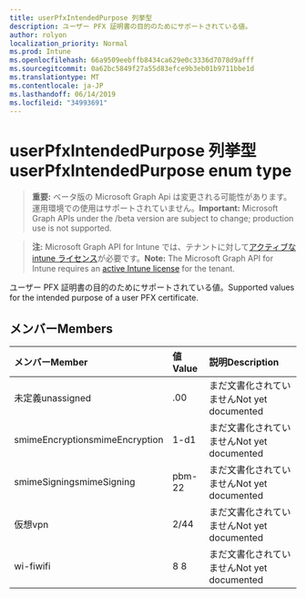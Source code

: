 ```yaml
---
title: userPfxIntendedPurpose 列挙型
description: ユーザー PFX 証明書の目的のためにサポートされている値。
author: rolyon
localization_priority: Normal
ms.prod: Intune
ms.openlocfilehash: 66a9509eebffb8434ca629e0c3336d7078d9afff
ms.sourcegitcommit: 0a62bc5849f27a55d83efce9b3eb01b9711bbe1d
ms.translationtype: MT
ms.contentlocale: ja-JP
ms.lasthandoff: 06/14/2019
ms.locfileid: "34993691"
---
```

# <a name="userpfxintendedpurpose-enum-type"></a><span data-ttu-id="241d7-103">userPfxIntendedPurpose 列挙型</span><span class="sxs-lookup"><span data-stu-id="241d7-103">userPfxIntendedPurpose enum type</span></span>

> <span data-ttu-id="241d7-104">**重要:** ベータ版の Microsoft Graph Api は変更される可能性があります。運用環境での使用はサポートされていません。</span><span class="sxs-lookup"><span data-stu-id="241d7-104">**Important:** Microsoft Graph APIs under the /beta version are subject to change; production use is not supported.</span></span>

> <span data-ttu-id="241d7-105">**注:** Microsoft Graph API for Intune では、テナントに対して[アクティブな intune ライセンス](https://go.microsoft.com/fwlink/?linkid=839381)が必要です。</span><span class="sxs-lookup"><span data-stu-id="241d7-105">**Note:** The Microsoft Graph API for Intune requires an [active Intune license](https://go.microsoft.com/fwlink/?linkid=839381) for the tenant.</span></span>

<span data-ttu-id="241d7-106">ユーザー PFX 証明書の目的のためにサポートされている値。</span><span class="sxs-lookup"><span data-stu-id="241d7-106">Supported values for the intended purpose of a user PFX certificate.</span></span>

## <a name="members"></a><span data-ttu-id="241d7-107">メンバー</span><span class="sxs-lookup"><span data-stu-id="241d7-107">Members</span></span>
|<span data-ttu-id="241d7-108">メンバー</span><span class="sxs-lookup"><span data-stu-id="241d7-108">Member</span></span>|<span data-ttu-id="241d7-109">値</span><span class="sxs-lookup"><span data-stu-id="241d7-109">Value</span></span>|<span data-ttu-id="241d7-110">説明</span><span class="sxs-lookup"><span data-stu-id="241d7-110">Description</span></span>|
|:---|:---|:---|
|<span data-ttu-id="241d7-111">未定義</span><span class="sxs-lookup"><span data-stu-id="241d7-111">unassigned</span></span>|<span data-ttu-id="241d7-112">.0</span><span class="sxs-lookup"><span data-stu-id="241d7-112">0</span></span>|<span data-ttu-id="241d7-113">まだ文書化されていません</span><span class="sxs-lookup"><span data-stu-id="241d7-113">Not yet documented</span></span>|
|<span data-ttu-id="241d7-114">smimeEncryption</span><span class="sxs-lookup"><span data-stu-id="241d7-114">smimeEncryption</span></span>|<span data-ttu-id="241d7-115">1-d</span><span class="sxs-lookup"><span data-stu-id="241d7-115">1</span></span>|<span data-ttu-id="241d7-116">まだ文書化されていません</span><span class="sxs-lookup"><span data-stu-id="241d7-116">Not yet documented</span></span>|
|<span data-ttu-id="241d7-117">smimeSigning</span><span class="sxs-lookup"><span data-stu-id="241d7-117">smimeSigning</span></span>|<span data-ttu-id="241d7-118">pbm-2</span><span class="sxs-lookup"><span data-stu-id="241d7-118">2</span></span>|<span data-ttu-id="241d7-119">まだ文書化されていません</span><span class="sxs-lookup"><span data-stu-id="241d7-119">Not yet documented</span></span>|
|<span data-ttu-id="241d7-120">仮想</span><span class="sxs-lookup"><span data-stu-id="241d7-120">vpn</span></span>|<span data-ttu-id="241d7-121">2/4</span><span class="sxs-lookup"><span data-stu-id="241d7-121">4</span></span>|<span data-ttu-id="241d7-122">まだ文書化されていません</span><span class="sxs-lookup"><span data-stu-id="241d7-122">Not yet documented</span></span>|
|<span data-ttu-id="241d7-123">wi-fi</span><span class="sxs-lookup"><span data-stu-id="241d7-123">wifi</span></span>|<span data-ttu-id="241d7-124">8 </span><span class="sxs-lookup"><span data-stu-id="241d7-124">8</span></span>|<span data-ttu-id="241d7-125">まだ文書化されていません</span><span class="sxs-lookup"><span data-stu-id="241d7-125">Not yet documented</span></span>|





